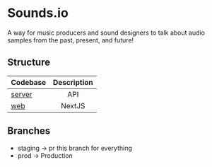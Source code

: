 # Sounds.io

A way for music producers and sound designers to talk about audio samples from the past, present, and future!

## Structure

| Codebase         | Description |
| :--------------- | :---------: |
| [server](server) |     API     |
| [web](web)       |   NextJS    |

## Branches

- staging -> pr this branch for everything
- prod -> Production
